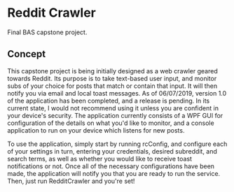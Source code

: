 # Reddit Crawler
Final BAS capstone project.

## Concept
This capstone project is being initially designed as a web crawler geared towards Reddit. Its purpose is to take text-based user input, and monitor subs of your choice for posts that match or contain that input. It will then notify you via email and local toast messages. As of 06/07/2019, version 1.0 of the application has been completed, and a release is pending. In its current state, I would not recommend using it unless you are confident in your device's security. The application currently consists of a WPF GUI for configuration of the details on what you'd like to monitor, and a console application to run on your device which listens for new posts. 

To use the application, simply start by running rcConfig, and configure each of your settings in turn, entering your credentials, desired subreddit, and search terms, as well as whether you would like to receive toast notifications or not. Once all of the necessary configurations have been made, the application will notify you that you are ready to run the service. Then, just run RedditCrawler and you're set!
